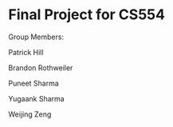 # Final Project for CS554

Group Members:

Patrick Hill

Brandon Rothweiler

Puneet Sharma

Yugaank Sharma

Weijing Zeng
